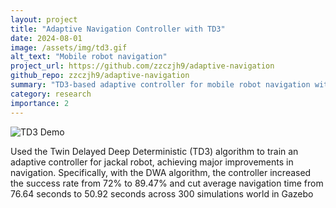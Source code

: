```yaml
---
layout: project
title: "Adaptive Navigation Controller with TD3"
date: 2024-08-01
image: /assets/img/td3.gif
alt_text: "Mobile robot navigation"
project_url: https://github.com/zzczjh9/adaptive-navigation
github_repo: zzczjh9/adaptive-navigation
summary: "TD3-based adaptive controller for mobile robot navigation with significant performance improvements"
category: research
importance: 2
---
```



![TD3 Demo](/assets/img/td3.gif)

Used the Twin Delayed Deep Deterministic (TD3) algorithm to train an adaptive controller for jackal robot, achieving major
improvements in navigation. Specifically, with the DWA algorithm, the controller increased the success rate from 72%
to 89.47% and cut average navigation time from 76.64 seconds to 50.92 seconds across 300 simulations world in
Gazebo


